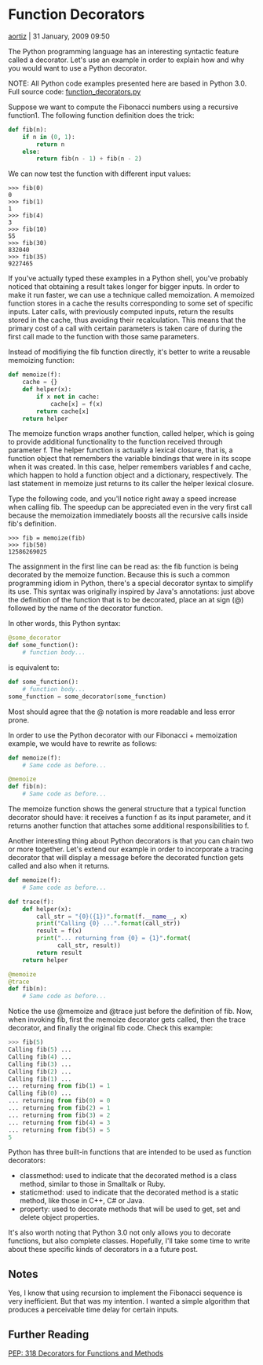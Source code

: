 # Function Decorators
[aortiz](http://programmingbits.pythonblogs.com/27_programmingbits/archive/50_function_decorators.html) | 31 January, 2009 09:50

The Python programming language has an interesting syntactic feature called a decorator. Let's use an example in order to explain how and why you would want to use a Python decorator.

NOTE: All Python code examples presented here are based in Python 3.0. Full source code: [function_decorators.py](http://programmingbits.pythonblogs.com/gallery/27/function_decorators.py)

Suppose we want to compute the Fibonacci numbers using a recursive function1. The following function definition does the trick:

```Python
def fib(n):
    if n in (0, 1):
        return n
    else:
        return fib(n - 1) + fib(n - 2)
```

We can now test the function with different input values:

```
>>> fib(0)
0
>>> fib(1)
1
>>> fib(4)
3
>>> fib(10)
55
>>> fib(30)
832040
>>> fib(35)
9227465
```

If you've actually typed these examples in a Python shell, you've probably noticed that obtaining a result takes longer for bigger inputs. In order to make it run faster, we can use a technique called memoization. A memoized function stores in a cache the results corresponding to some set of specific inputs. Later calls, with previously computed inputs, return the results stored in the cache, thus avoiding their recalculation. This means that the primary cost of a call with certain parameters is taken care of during the first call made to the function with those same parameters.

Instead of modifiying the fib function directly, it's better to write a reusable memoizing function:

```Python
def memoize(f):
    cache = {}
    def helper(x):
        if x not in cache:            
            cache[x] = f(x)
        return cache[x]
    return helper
```

The memoize function wraps another function, called helper, which is going to provide additional functionality to the function received through parameter f. The helper function is actually a lexical closure, that is, a function object that remembers the variable bindings that were in its scope when it was created. In this case, helper remembers variables f and cache, which happen to hold a function object and a dictionary, respectively. The last statement in memoize just returns to its caller the helper lexical closure.

Type the following code, and you'll notice right away a speed increase when calling fib. The speedup can be appreciated even in the very first call because the memoization immediately boosts all the recursive calls inside fib's definition.

```
>>> fib = memoize(fib)
>>> fib(50)
12586269025
```

The assignment in the first line can be read as: the fib function is being decorated by the memoize function. Because this is such a common programming idiom in Python, there's a special decorator syntax to simplify its use. This syntax was originally inspired by Java's annotations: just above the definition of the function that is to be decorated, place an at sign (@) followed by the name of the decorator function.

In other words, this Python syntax:

```Python
@some_decorator
def some_function():
    # function body...
```

is equivalent to:

```Python
def some_function():
    # function body...
some_function = some_decorator(some_function)
```

Most should agree that the @ notation is more readable and less error prone.

In order to use the Python decorator with our Fibonacci + memoization example, we would have to rewrite as follows:

```Python
def memoize(f):
    # Same code as before...

@memoize
def fib(n):
    # Same code as before...
```

The memoize function shows the general structure that a typical function decorator should have: it receives a function f as its input parameter, and it returns another function that attaches some additional responsibilities to f.

Another interesting thing about Python decorators is that you can chain two or more together. Let's extend our example in order to incorporate a tracing decorator that will display a message before the decorated function gets called and also when it returns.

```Python
def memoize(f):
    # Same code as before...

def trace(f):
    def helper(x):
        call_str = "{0}({1})".format(f.__name__, x)
        print("Calling {0} ...".format(call_str))
        result = f(x)
        print("... returning from {0} = {1}".format(
              call_str, result))
        return result
    return helper

@memoize
@trace
def fib(n):
    # Same code as before...
```    

Notice the use @memoize and @trace just before the definition of fib. Now, when invoking fib, first the memoize decorator gets called, then the trace decorator, and finally the original fib code. Check this example:

```Python
>>> fib(5)
Calling fib(5) ...
Calling fib(4) ...
Calling fib(3) ...
Calling fib(2) ...
Calling fib(1) ...
... returning from fib(1) = 1
Calling fib(0) ...
... returning from fib(0) = 0
... returning from fib(2) = 1
... returning from fib(3) = 2
... returning from fib(4) = 3
... returning from fib(5) = 5
5
```

Python has three built-in functions that are intended to be used as function decorators:

- classmethod: used to indicate that the decorated method is a class method, similar to those in Smalltalk or Ruby.
- staticmethod: used to indicate that the decorated method is a static method, like those in C++, C# or Java.
- property: used to decorate methods that will be used to get, set and delete object properties.

It's also worth noting that Python 3.0 not only allows you to decorate functions, but also complete classes. Hopefully, I'll take some time to write about these specific kinds of decorators in a a future post.

## Notes

Yes, I know that using recursion to implement the Fibonacci sequence is very inefficient. But that was my intention. I wanted a simple algorithm that produces a perceivable time delay for certain inputs.

## Further Reading
[PEP: 318 Decorators for Functions and Methods](http://www.python.org/dev/peps/pep-0318/)
